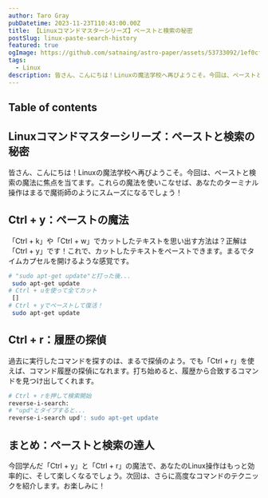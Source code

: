```yaml
---
author: Taro Gray
pubDatetime: 2023-11-23T110:43:00.00Z
title: 【Linuxコマンドマスターシリーズ】ペーストと検索の秘密
postSlug: linux-paste-search-history
featured: true
ogImage: https://github.com/satnaing/astro-paper/assets/53733092/1ef0cf03-8137-4d67-ac81-84a032119e3a
tags:
  - Linux
description: 皆さん、こんにちは！Linuxの魔法学校へ再びようこそ。今回は、ペーストと検索の魔法に焦点を当てます。これらの魔法を使いこなせば、あなたのターミナル操作はまるで魔術師のようにスムーズになるでしょう！
---
```


## Table of contents

## Linuxコマンドマスターシリーズ：ペーストと検索の秘密

皆さん、こんにちは！Linuxの魔法学校へ再びようこそ。今回は、ペーストと検索の魔法に焦点を当てます。これらの魔法を使いこなせば、あなたのターミナル操作はまるで魔術師のようにスムーズになるでしょう！

## Ctrl + y：ペーストの魔法

「Ctrl + k」や「Ctrl + w」でカットしたテキストを思い出す方法は？正解は「Ctrl + y」です！これで、カットしたテキストをペーストできます。まるでタイムカプセルを開けるような感覚です。

```bash
# "sudo apt-get update"と打った後...
 sudo apt-get update
# Ctrl + uを使って全てカット
 []
# Ctrl + yでペーストして復活！
 sudo apt-get update
```

## Ctrl + r：履歴の探偵

過去に実行したコマンドを探すのは、まるで探偵のよう。でも「Ctrl + r」を使えば、コマンド履歴の探偵になれます。打ち始めると、履歴から合致するコマンドを見つけ出してくれます。

```bash
# Ctrl + rを押して検索開始
reverse-i-search:
# "upd"とタイプすると...
reverse-i-search upd': sudo apt-get update
```

## まとめ：ペーストと検索の達人

今回学んだ「Ctrl + y」と「Ctrl + r」の魔法で、あなたのLinux操作はもっと効率的に、そして楽しくなるでしょう。次回は、さらに高度なコマンドのテクニックを紹介します。お楽しみに！
